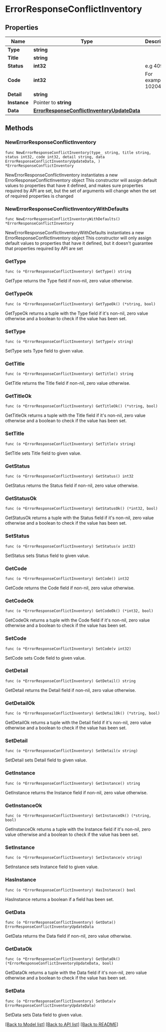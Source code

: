 # ErrorResponseConflictInventory

## Properties

Name | Type | Description | Notes
------------ | ------------- | ------------- | -------------
**Type** | **string** |  | 
**Title** | **string** |  | 
**Status** | **int32** | e.g 409 | 
**Code** | **int32** | For example 10204 | 
**Detail** | **string** |  | 
**Instance** | Pointer to **string** |  | [optional] 
**Data** | [**ErrorResponseConflictInventoryUpdateData**](ErrorResponseConflictInventoryUpdateData.md) |  | 

## Methods

### NewErrorResponseConflictInventory

`func NewErrorResponseConflictInventory(type_ string, title string, status int32, code int32, detail string, data ErrorResponseConflictInventoryUpdateData, ) *ErrorResponseConflictInventory`

NewErrorResponseConflictInventory instantiates a new ErrorResponseConflictInventory object
This constructor will assign default values to properties that have it defined,
and makes sure properties required by API are set, but the set of arguments
will change when the set of required properties is changed

### NewErrorResponseConflictInventoryWithDefaults

`func NewErrorResponseConflictInventoryWithDefaults() *ErrorResponseConflictInventory`

NewErrorResponseConflictInventoryWithDefaults instantiates a new ErrorResponseConflictInventory object
This constructor will only assign default values to properties that have it defined,
but it doesn't guarantee that properties required by API are set

### GetType

`func (o *ErrorResponseConflictInventory) GetType() string`

GetType returns the Type field if non-nil, zero value otherwise.

### GetTypeOk

`func (o *ErrorResponseConflictInventory) GetTypeOk() (*string, bool)`

GetTypeOk returns a tuple with the Type field if it's non-nil, zero value otherwise
and a boolean to check if the value has been set.

### SetType

`func (o *ErrorResponseConflictInventory) SetType(v string)`

SetType sets Type field to given value.


### GetTitle

`func (o *ErrorResponseConflictInventory) GetTitle() string`

GetTitle returns the Title field if non-nil, zero value otherwise.

### GetTitleOk

`func (o *ErrorResponseConflictInventory) GetTitleOk() (*string, bool)`

GetTitleOk returns a tuple with the Title field if it's non-nil, zero value otherwise
and a boolean to check if the value has been set.

### SetTitle

`func (o *ErrorResponseConflictInventory) SetTitle(v string)`

SetTitle sets Title field to given value.


### GetStatus

`func (o *ErrorResponseConflictInventory) GetStatus() int32`

GetStatus returns the Status field if non-nil, zero value otherwise.

### GetStatusOk

`func (o *ErrorResponseConflictInventory) GetStatusOk() (*int32, bool)`

GetStatusOk returns a tuple with the Status field if it's non-nil, zero value otherwise
and a boolean to check if the value has been set.

### SetStatus

`func (o *ErrorResponseConflictInventory) SetStatus(v int32)`

SetStatus sets Status field to given value.


### GetCode

`func (o *ErrorResponseConflictInventory) GetCode() int32`

GetCode returns the Code field if non-nil, zero value otherwise.

### GetCodeOk

`func (o *ErrorResponseConflictInventory) GetCodeOk() (*int32, bool)`

GetCodeOk returns a tuple with the Code field if it's non-nil, zero value otherwise
and a boolean to check if the value has been set.

### SetCode

`func (o *ErrorResponseConflictInventory) SetCode(v int32)`

SetCode sets Code field to given value.


### GetDetail

`func (o *ErrorResponseConflictInventory) GetDetail() string`

GetDetail returns the Detail field if non-nil, zero value otherwise.

### GetDetailOk

`func (o *ErrorResponseConflictInventory) GetDetailOk() (*string, bool)`

GetDetailOk returns a tuple with the Detail field if it's non-nil, zero value otherwise
and a boolean to check if the value has been set.

### SetDetail

`func (o *ErrorResponseConflictInventory) SetDetail(v string)`

SetDetail sets Detail field to given value.


### GetInstance

`func (o *ErrorResponseConflictInventory) GetInstance() string`

GetInstance returns the Instance field if non-nil, zero value otherwise.

### GetInstanceOk

`func (o *ErrorResponseConflictInventory) GetInstanceOk() (*string, bool)`

GetInstanceOk returns a tuple with the Instance field if it's non-nil, zero value otherwise
and a boolean to check if the value has been set.

### SetInstance

`func (o *ErrorResponseConflictInventory) SetInstance(v string)`

SetInstance sets Instance field to given value.

### HasInstance

`func (o *ErrorResponseConflictInventory) HasInstance() bool`

HasInstance returns a boolean if a field has been set.

### GetData

`func (o *ErrorResponseConflictInventory) GetData() ErrorResponseConflictInventoryUpdateData`

GetData returns the Data field if non-nil, zero value otherwise.

### GetDataOk

`func (o *ErrorResponseConflictInventory) GetDataOk() (*ErrorResponseConflictInventoryUpdateData, bool)`

GetDataOk returns a tuple with the Data field if it's non-nil, zero value otherwise
and a boolean to check if the value has been set.

### SetData

`func (o *ErrorResponseConflictInventory) SetData(v ErrorResponseConflictInventoryUpdateData)`

SetData sets Data field to given value.



[[Back to Model list]](../README.md#documentation-for-models) [[Back to API list]](../README.md#documentation-for-api-endpoints) [[Back to README]](../README.md)


